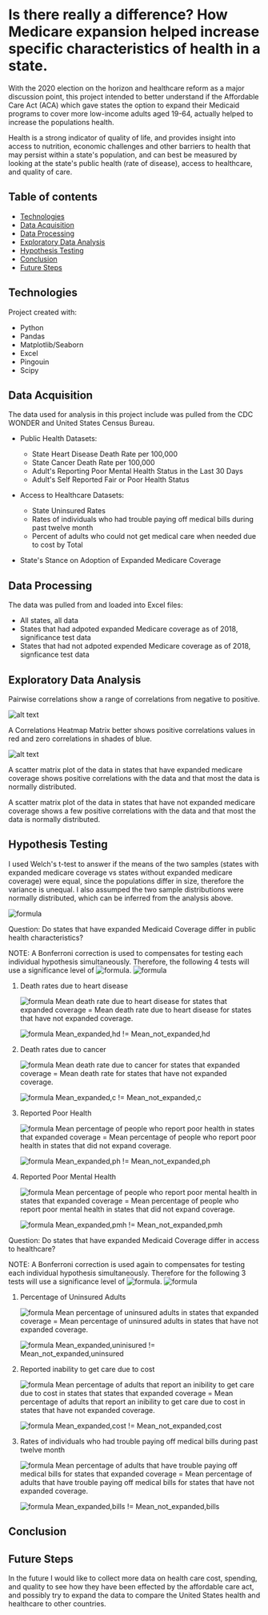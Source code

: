 # Is there really a difference? How Medicare expansion helped increase specific characteristics of health in a state.  
With the 2020 election on the horizon and healthcare reform as a major discussion point, this project intended to better understand if the Affordable Care Act (ACA) which gave states the option to expand their Medicaid programs to cover more low-income adults aged 19-64, actually helped to increase the populations health. 

Health is a strong indicator of quality of life, and provides insight into access to nutrition, economic challenges and other barriers to health that may persist within a state's population, and can best be measured by looking at the state's public health (rate of disease), access to healthcare, and quality of care. 

## Table of contents
* [Technologies](#technologies)
* [Data Acquisition](#data-acquisition)
* [Data Processing](#data-processing)
* [Exploratory Data Analysis](#exploratory-data-analysis)
* [Hypothesis Testing](#hypothesis-testing)
* [Conclusion](#conclusion)
* [Future Steps](#future-steps)

## Technologies
Project created with:
 - Python
 - Pandas
 - Matplotlib/Seaborn
 - Excel
 - Pingouin
 - Scipy

## Data Acquisition
The data used for analysis in this project include was pulled from the CDC WONDER and United States Census Bureau.

  - Public Health Datasets:
    - State Heart Disease Death Rate per 100,000
    - State Cancer Death Rate per 100,000 
    - Adult's Reporting Poor Mental Health Status in the Last 30 Days
    - Adult's Self Reported Fair or Poor Health Status
      
  - Access to Healthcare Datasets:
    - State Uninsured Rates
    - Rates of individuals who had trouble paying off medical bills during past twelve month
    - Percent of adults who could not get medical care when needed due to cost by Total
 
 - State's Stance on Adoption of Expanded Medicare Coverage


## Data Processing
The data was pulled from and loaded into Excel files:
  - All states, all data
  - States that had adpoted expanded Medicare coverage as of 2018, significance test data
  - States that had not adpoted expended Medicare coverage as of 2018, signficance test data

## Exploratory Data Analysis

Pairwise correlations show a range of correlations from negative to positive. 

![alt text](https://github.com/jilluthoff.png)

A Correlations Heatmap Matrix better shows positive correlations values in red and zero correlations in shades of blue.


![alt text](https://github.com/jilluthoff.png)

A scatter matrix plot of the data in states that have expanded medicare coverage shows positive correlations with the data and that most the data is normally distributed.


A scatter matrix plot of the data in states that have not expanded medicare coverage shows a few positive correlations with the data and that most the data is normally distributed.


## Hypothesis Testing
I used Welch's t-test to answer if the means of the two samples (states with expanded medicare coverage vs states without expanded medicare coverage) were equal, since the populations differ in size, therefore the variance is unequal. I also assumped the two sample distributions were normally distributed, which can be inferred from the analysis above. 


![formula](https://render.githubusercontent.com/render/math?math=\alpha=0.05)


Question: Do states that have expanded Medicaid Coverage differ in public health characteristics?
  
  NOTE: A Bonferroni correction is used to compensates for testing each individual hypothesis simultaneously. Therefore, the following 4 tests will use a significance level of ![formula](https://render.githubusercontent.com/render/math?math=\alpha/4).
  ![formula](https://render.githubusercontent.com/render/math?math=\alpha=0.0125)
  
  1. Death rates due to heart disease
  
       ![formula](https://render.githubusercontent.com/render/math?math=H_0:) Mean death rate due to heart disease for states that expanded coverage = Mean death rate due to heart disease for states that have not expanded coverage. 
       
       ![formula](https://render.githubusercontent.com/render/math?math=H_A:) Mean_expanded,hd != Mean_not_expanded,hd

 
  
  
  2. Death rates due to cancer
  
      ![formula](https://render.githubusercontent.com/render/math?math=H_0:) Mean death rate due to cancer for states that expanded coverage = Mean death rate for states that have not expanded coverage. 
       
      ![formula](https://render.githubusercontent.com/render/math?math=H_A:) Mean_expanded,c != Mean_not_expanded,c
  
  
  3. Reported Poor Health
  
     ![formula](https://render.githubusercontent.com/render/math?math=H_0:) Mean percentage of people who report poor health in states that expanded coverage = Mean percentage of people who report poor health in states that did not expand coverage. 
       
     ![formula](https://render.githubusercontent.com/render/math?math=H_A:) Mean_expanded,ph != Mean_not_expanded,ph
    
  
  4. Reported Poor Mental Health
 
     ![formula](https://render.githubusercontent.com/render/math?math=H_0:) Mean percentage of people who report poor mental health in states that expanded coverage = Mean percentage of people who report poor mental health in states that did not expand coverage. 
       
     ![formula](https://render.githubusercontent.com/render/math?math=H_A:) Mean_expanded,pmh != Mean_not_expanded,pmh


Question: Do states that have expanded Medicaid Coverage differ in access to healthcare?

NOTE: A Bonferroni correction is used again to compensates for testing each individual hypothesis simultaneously. Therefore for the following 3 tests will use a significance level of ![formula](https://render.githubusercontent.com/render/math?math=\alpha/3).
 ![formula](https://render.githubusercontent.com/render/math?math=\alpha=0.0167)
  
  1. Percentage of Uninsured Adults
  
     ![formula](https://render.githubusercontent.com/render/math?math=H_0:) Mean percentage of uninsured adults in states that expanded coverage = Mean percentage of uninsured adults in states that have not expanded coverage. 
       
     ![formula](https://render.githubusercontent.com/render/math?math=H_A:) Mean_expanded,uninisured != Mean_not_expanded,uninsured
  
  
  2. Reported inability to get care due to cost
 
     ![formula](https://render.githubusercontent.com/render/math?math=H_0:) Mean percentage of adults that report an inibility to get care due to cost in states that states that expanded coverage = Mean percentage of adults that report an inibility to get care due to cost in states that have not expanded coverage. 
       
     ![formula](https://render.githubusercontent.com/render/math?math=H_A:) Mean_expanded,cost != Mean_not_expanded,cost
  
  
  3. Rates of individuals who had trouble paying off medical bills during past twelve month
  
      ![formula](https://render.githubusercontent.com/render/math?math=H_0:) Mean percentage of adults that have trouble paying off medical bills for states that expanded coverage = Mean percentage of adults that have trouble paying off medical bills for states that have not expanded coverage. 
       
      ![formula](https://render.githubusercontent.com/render/math?math=H_A:) Mean_expanded,bills != Mean_not_expanded,bills

## Conclusion


## Future Steps
In the future I would like to collect more data on health care cost, spending, and quality to see how they have been effected by the affordable care act, and possibly try to expand the data to compare the United States health and healthcare to other countries. 
